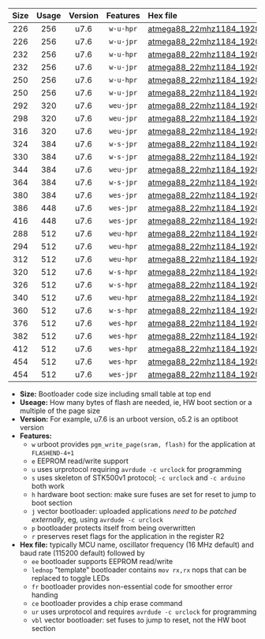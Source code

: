 |Size|Usage|Version|Features|Hex file|
|:-:|:-:|:-:|:-:|:--|
|226|256|u7.6|`w-u-hpr`|[atmega88_22mhz1184_19200bps_ur.hex](https://raw.githubusercontent.com/stefanrueger/urboot/main//atmega88_22mhz1184_19200bps_ur.hex)|
|226|256|u7.6|`w-u-jpr`|[atmega88_22mhz1184_19200bps_ur_vbl.hex](https://raw.githubusercontent.com/stefanrueger/urboot/main//atmega88_22mhz1184_19200bps_ur_vbl.hex)|
|232|256|u7.6|`w-u-hpr`|[atmega88_22mhz1184_19200bps_lednop_ur.hex](https://raw.githubusercontent.com/stefanrueger/urboot/main//atmega88_22mhz1184_19200bps_lednop_ur.hex)|
|232|256|u7.6|`w-u-jpr`|[atmega88_22mhz1184_19200bps_lednop_ur_vbl.hex](https://raw.githubusercontent.com/stefanrueger/urboot/main//atmega88_22mhz1184_19200bps_lednop_ur_vbl.hex)|
|250|256|u7.6|`w-u-hpr`|[atmega88_22mhz1184_19200bps_lednop_fr_ur.hex](https://raw.githubusercontent.com/stefanrueger/urboot/main//atmega88_22mhz1184_19200bps_lednop_fr_ur.hex)|
|250|256|u7.6|`w-u-jpr`|[atmega88_22mhz1184_19200bps_lednop_fr_ur_vbl.hex](https://raw.githubusercontent.com/stefanrueger/urboot/main//atmega88_22mhz1184_19200bps_lednop_fr_ur_vbl.hex)|
|292|320|u7.6|`weu-jpr`|[atmega88_22mhz1184_19200bps_ee_ur_vbl.hex](https://raw.githubusercontent.com/stefanrueger/urboot/main//atmega88_22mhz1184_19200bps_ee_ur_vbl.hex)|
|298|320|u7.6|`weu-jpr`|[atmega88_22mhz1184_19200bps_ee_lednop_ur_vbl.hex](https://raw.githubusercontent.com/stefanrueger/urboot/main//atmega88_22mhz1184_19200bps_ee_lednop_ur_vbl.hex)|
|316|320|u7.6|`weu-jpr`|[atmega88_22mhz1184_19200bps_ee_lednop_fr_ur_vbl.hex](https://raw.githubusercontent.com/stefanrueger/urboot/main//atmega88_22mhz1184_19200bps_ee_lednop_fr_ur_vbl.hex)|
|324|384|u7.6|`w-s-jpr`|[atmega88_22mhz1184_19200bps_vbl.hex](https://raw.githubusercontent.com/stefanrueger/urboot/main//atmega88_22mhz1184_19200bps_vbl.hex)|
|330|384|u7.6|`w-s-jpr`|[atmega88_22mhz1184_19200bps_lednop_vbl.hex](https://raw.githubusercontent.com/stefanrueger/urboot/main//atmega88_22mhz1184_19200bps_lednop_vbl.hex)|
|344|384|u7.6|`weu-jpr`|[atmega88_22mhz1184_19200bps_ee_lednop_fr_ce_ur_vbl.hex](https://raw.githubusercontent.com/stefanrueger/urboot/main//atmega88_22mhz1184_19200bps_ee_lednop_fr_ce_ur_vbl.hex)|
|364|384|u7.6|`w-s-jpr`|[atmega88_22mhz1184_19200bps_lednop_fr_vbl.hex](https://raw.githubusercontent.com/stefanrueger/urboot/main//atmega88_22mhz1184_19200bps_lednop_fr_vbl.hex)|
|380|384|u7.6|`wes-jpr`|[atmega88_22mhz1184_19200bps_ee_vbl.hex](https://raw.githubusercontent.com/stefanrueger/urboot/main//atmega88_22mhz1184_19200bps_ee_vbl.hex)|
|386|448|u7.6|`wes-jpr`|[atmega88_22mhz1184_19200bps_ee_lednop_vbl.hex](https://raw.githubusercontent.com/stefanrueger/urboot/main//atmega88_22mhz1184_19200bps_ee_lednop_vbl.hex)|
|416|448|u7.6|`wes-jpr`|[atmega88_22mhz1184_19200bps_ee_lednop_fr_vbl.hex](https://raw.githubusercontent.com/stefanrueger/urboot/main//atmega88_22mhz1184_19200bps_ee_lednop_fr_vbl.hex)|
|288|512|u7.6|`weu-hpr`|[atmega88_22mhz1184_19200bps_ee_ur.hex](https://raw.githubusercontent.com/stefanrueger/urboot/main//atmega88_22mhz1184_19200bps_ee_ur.hex)|
|294|512|u7.6|`weu-hpr`|[atmega88_22mhz1184_19200bps_ee_lednop_ur.hex](https://raw.githubusercontent.com/stefanrueger/urboot/main//atmega88_22mhz1184_19200bps_ee_lednop_ur.hex)|
|312|512|u7.6|`weu-hpr`|[atmega88_22mhz1184_19200bps_ee_lednop_fr_ur.hex](https://raw.githubusercontent.com/stefanrueger/urboot/main//atmega88_22mhz1184_19200bps_ee_lednop_fr_ur.hex)|
|320|512|u7.6|`w-s-hpr`|[atmega88_22mhz1184_19200bps.hex](https://raw.githubusercontent.com/stefanrueger/urboot/main//atmega88_22mhz1184_19200bps.hex)|
|326|512|u7.6|`w-s-hpr`|[atmega88_22mhz1184_19200bps_lednop.hex](https://raw.githubusercontent.com/stefanrueger/urboot/main//atmega88_22mhz1184_19200bps_lednop.hex)|
|340|512|u7.6|`weu-hpr`|[atmega88_22mhz1184_19200bps_ee_lednop_fr_ce_ur.hex](https://raw.githubusercontent.com/stefanrueger/urboot/main//atmega88_22mhz1184_19200bps_ee_lednop_fr_ce_ur.hex)|
|360|512|u7.6|`w-s-hpr`|[atmega88_22mhz1184_19200bps_lednop_fr.hex](https://raw.githubusercontent.com/stefanrueger/urboot/main//atmega88_22mhz1184_19200bps_lednop_fr.hex)|
|376|512|u7.6|`wes-hpr`|[atmega88_22mhz1184_19200bps_ee.hex](https://raw.githubusercontent.com/stefanrueger/urboot/main//atmega88_22mhz1184_19200bps_ee.hex)|
|382|512|u7.6|`wes-hpr`|[atmega88_22mhz1184_19200bps_ee_lednop.hex](https://raw.githubusercontent.com/stefanrueger/urboot/main//atmega88_22mhz1184_19200bps_ee_lednop.hex)|
|412|512|u7.6|`wes-hpr`|[atmega88_22mhz1184_19200bps_ee_lednop_fr.hex](https://raw.githubusercontent.com/stefanrueger/urboot/main//atmega88_22mhz1184_19200bps_ee_lednop_fr.hex)|
|454|512|u7.6|`wes-hpr`|[atmega88_22mhz1184_19200bps_ee_lednop_fr_ce.hex](https://raw.githubusercontent.com/stefanrueger/urboot/main//atmega88_22mhz1184_19200bps_ee_lednop_fr_ce.hex)|
|454|512|u7.6|`wes-jpr`|[atmega88_22mhz1184_19200bps_ee_lednop_fr_ce_vbl.hex](https://raw.githubusercontent.com/stefanrueger/urboot/main//atmega88_22mhz1184_19200bps_ee_lednop_fr_ce_vbl.hex)|

- **Size:** Bootloader code size including small table at top end
- **Useage:** How many bytes of flash are needed, ie, HW boot section or a multiple of the page size
- **Version:** For example, u7.6 is an urboot version, o5.2 is an optiboot version
- **Features:**
  + `w` urboot provides `pgm_write_page(sram, flash)` for the application at `FLASHEND-4+1`
  + `e` EEPROM read/write support
  + `u` uses urprotocol requiring `avrdude -c urclock` for programming
  + `s` uses skeleton of STK500v1 protocol; `-c urclock` and `-c arduino` both work
  + `h` hardware boot section: make sure fuses are set for reset to jump to boot section
  + `j` vector bootloader: uploaded applications *need to be patched externally*, eg, using `avrdude -c urclock`
  + `p` bootloader protects itself from being overwritten
  + `r` preserves reset flags for the application in the register R2
- **Hex file:** typically MCU name, oscillator frequency (16 MHz default) and baud rate (115200 default) followed by
  + `ee` bootloader supports EEPROM read/write
  + `lednop` "template" bootloader contains `mov rx,rx` nops that can be replaced to toggle LEDs
  + `fr` bootloader provides non-essential code for smoother error handing
  + `ce` bootloader provides a chip erase command
  + `ur` uses urprotocol and requires `avrdude -c urclock` for programming
  + `vbl` vector bootloader: set fuses to jump to reset, not the HW boot section
